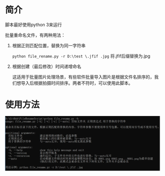 # 简介

脚本最好使用python 3来运行

批量重命名文件，有两种用法：

1. 根据正则匹配位置，替换为同一字符串

    `python file_rename.py -r D:\test \.jfif .jpg` 将.jfif后缀替换为.jpg

2. 根据创建（最后修改）时间递增命名

    这适用于批量图片处理场景，有些软件批量导入图片是根据文件名排序的，我们想导入后根据拍摄时间排序。两者不符时，可以使用此脚本。


# 使用方法

![](./example.png)